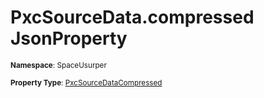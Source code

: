 # PxcSourceData.compressed JsonProperty

<small>**Namespace**: SpaceUsurper</small>

<small>**Property Type**: [PxcSourceDataCompressed](../PxcSourceDataCompressed.md)</small>

